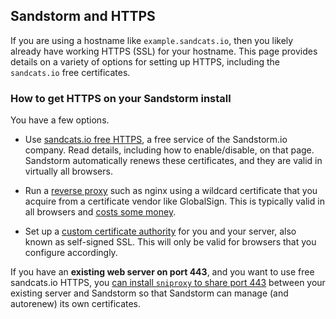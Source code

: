 ## Sandstorm and HTTPS

If you are using a hostname like `example.sandcats.io`, then you likely already have working HTTPS
(SSL) for your hostname. This page provides details on a variety of options for setting up HTTPS,
including the `sandcats.io` free certificates.

### How to get HTTPS on your Sandstorm install

You have a few options.

- Use [sandcats.io free HTTPS](sandcats-https.md), a free service of the Sandstorm.io company. Read
  details, including how to enable/disable, on that page. Sandstorm automatically renews these
  certificates, and they are valid in virtually all browsers.

- Run a [reverse proxy](reverse-proxy.md) such as nginx using a wildcard certificate that you
  acquire from a certificate vendor like GlobalSign. This is typically valid in all browsers and
  [costs some money](https://www.google.com/search?q=cheap+wildcard+ssl).

- Set up a [custom certificate authority](self-signed.md) for you and your server, also known as
  self-signed SSL. This will only be valid for browsers that you configure accordingly.

If you have an **existing web server on port 443**, and you want to use free sandcats.io HTTPS, you
[can install `sniproxy` to share port
443](https://xamar.sandcats.io/shared/Bqa9dftNbc1Ni06D-SgBdkFuM_iky8VHAlTw0Rk1lzN) between your
existing server and Sandstorm so that Sandstorm can manage (and autorenew) its own certificates.
